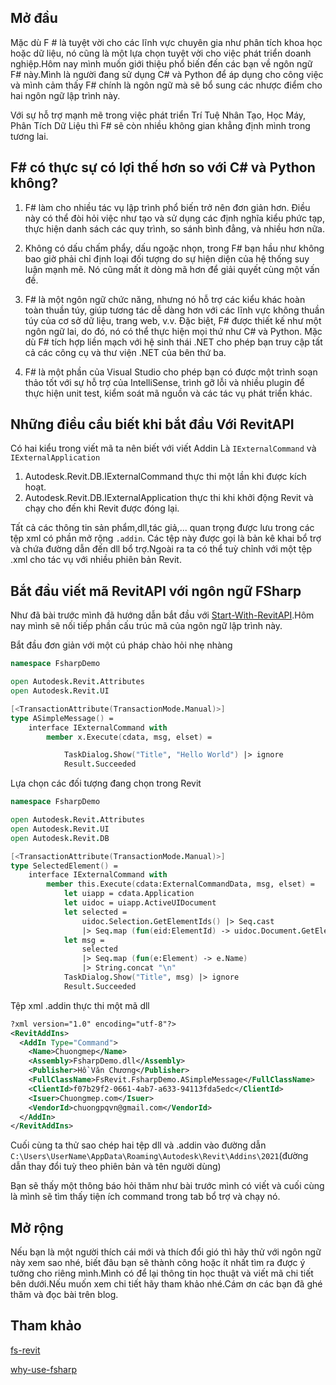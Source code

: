 
## Mở đầu

Mặc dù F # là tuyệt vời cho các lĩnh vực chuyên gia như phân tích khoa học hoặc dữ liệu, nó cũng là một lựa chọn tuyệt vời cho việc phát triển doanh nghiệp.Hôm nay mình muốn giới thiệu phổ biến đến các bạn về ngôn ngữ F# này.Mình là người đang sử dụng C# và Python để áp dụng cho công việc và mình cảm thấy F# chính là ngôn ngữ mà sẽ bổ sung các nhược điểm cho hai ngôn ngữ lập trình này.

Với sự hỗ trợ mạnh mẽ trong việc phát triển Trí Tuệ Nhân Tạo, Học Máy, Phân Tích Dữ Liệu thì F# sẽ còn nhiều không gian khẳng định mình trong tương lai.

## F# có thực sự có lợi thế hơn so với C# và Python không?
1.  F# làm cho nhiều tác vụ lập trình phổ biến trở nên đơn giản hơn. Điều này có thể đòi hỏi việc như tạo và sử dụng các định nghĩa kiểu phức tạp, thực hiện danh sách các quy trình, so sánh bình đẳng, và nhiều hơn nữa.

2.  Không có dấu chấm phẩy, dấu ngoặc nhọn, trong F# bạn hầu như không bao giờ phải chỉ định loại đối tượng do sự hiện diện của hệ thống suy luận mạnh mẽ. Nó cũng mất ít dòng mã hơn để giải quyết cùng một vấn đề.
3.  F# là một ngôn ngữ chức năng, nhưng nó hỗ trợ các kiểu khác hoàn toàn thuần túy, giúp tương tác dễ dàng hơn với các lĩnh vực không thuần túy của cơ sở dữ liệu, trang web, v.v. Đặc biệt, F# được thiết kế như một ngôn ngữ lai, do đó, nó có thể thực hiện mọi thứ như C# và Python. Mặc dù F# tích hợp liền mạch với hệ sinh thái .NET cho phép bạn truy cập tất cả các công cụ và thư viện .NET của bên thứ ba.
4.  F# là một phần của Visual Studio cho phép bạn có được một trình soạn thảo tốt với sự hỗ trợ của IntelliSense, trình gỡ lỗi và nhiều plugin để thực hiện unit test, kiểm soát mã nguồn và các tác vụ phát triển khác.

## Những điều cầu biết khi bắt đầu Với RevitAPI

Có hai kiểu trong viết mã ta nên biết với viết Addin Là `IExternalCommand` và `IExternalApplication`
1.  Autodesk.Revit.DB.IExternalCommand thực thi một lần khi được kích hoạt. 
2.  Autodesk.Revit.DB.IExternalApplication thực thi khi khởi động Revit và chạy cho đến khi Revit được đóng lại.

Tất cả các thông tin sản phẩm,dll,tác giả,... quan trọng được lưu trong các tệp xml có phần mở rộng `.addin`.  Các tệp này được gọi là bản kê khai bổ trợ và chứa đường dẫn đến dll bổ trợ.Ngoài ra ta có thể tuỳ chỉnh với một tệp .xml cho tác vụ với nhiều phiên bản Revit.

## Bắt đầu viết mã RevitAPI với ngôn ngữ FSharp

Như đã bài trước mình đã hướng dẫn bắt đầu với <a href="https://chuongmep.com/Start-With-RevitAPI" target="_blank">Start-With-RevitAPI</a>.Hôm nay mình sẽ nối tiếp phần cấu trúc mã của ngôn ngữ lập trình này.

Bắt đầu đơn giản với một cú pháp chào hỏi nhẹ nhàng

```fs
namespace FsharpDemo

open Autodesk.Revit.Attributes
open Autodesk.Revit.UI

[<TransactionAttribute(TransactionMode.Manual)>]
type ASimpleMessage() =
    interface IExternalCommand with
        member x.Execute(cdata, msg, elset) =

            TaskDialog.Show("Title", "Hello World") |> ignore
            Result.Succeeded
```

Lựa chọn các đối tượng đang chọn trong Revit

```fs
namespace FsharpDemo

open Autodesk.Revit.Attributes
open Autodesk.Revit.UI
open Autodesk.Revit.DB

[<TransactionAttribute(TransactionMode.Manual)>]
type SelectedElement() = 
    interface IExternalCommand with
        member this.Execute(cdata:ExternalCommandData, msg, elset) =
            let uiapp = cdata.Application
            let uidoc = uiapp.ActiveUIDocument
            let selected = 
                uidoc.Selection.GetElementIds() |> Seq.cast
                |> Seq.map (fun(eid:ElementId) -> uidoc.Document.GetElement(eid))
            let msg =
                selected
                |> Seq.map (fun(e:Element) -> e.Name)
                |> String.concat "\n"
            TaskDialog.Show("Title", msg) |> ignore
            Result.Succeeded
```

Tệp xml .addin thực thi một mã dll

``` xml
?xml version="1.0" encoding="utf-8"?>
<RevitAddIns>
  <AddIn Type="Command">
    <Name>Chuongmep</Name>
    <Assembly>FsharpDemo.dll</Assembly>
    <Publisher>Hồ Văn Chương</Publisher>
    <FullClassName>FsRevit.FsharpDemo.ASimpleMessage</FullClassName>
    <ClientId>f07b29f2-0661-4ab7-a633-94113fda5edc</ClientId>
    <Isuer>Chuongmep.com</Isuer>
    <VendorId>chuongpqvn@gmail.com</VendorId>
  </AddIn>
</RevitAddIns>
```
Cuối cùng ta thử sao chép hai tệp dll và .addin vào đường dẫn `C:\Users\UserName\AppData\Roaming\Autodesk\Revit\Addins\2021`(đường dẫn thay đổi tuỳ theo phiên bản và tên người dùng)

Bạn sẽ thấy một thông báo hỏi thăm như bài trước mình có viết và cuối cùng là mình sẽ tìm thấy tiện ích command trong tab bổ trợ và chạy nó.

## Mở rộng

Nếu bạn là một người thích cái mới và thích đổi gió thì hãy thử với ngôn ngữ này xem sao nhé, biết đâu bạn sẽ thành công hoặc ít nhất tìm ra được ý tưởng cho riêng mình.Mình có để lại thông tin học thuật và viết mã chi tiết bên dưới.Nếu muốn xem chi tiết hãy tham khảo nhé.Cám ơn các bạn đã ghé thăm và đọc bài trên blog.

## Tham khảo

<a href="https://github.com/tailoryourbim/fs-revit" target="_blank">fs-revit</a>

<a href="https://fsharpforfunandprofit.com/why-use-fsharp/" target="_blank">why-use-fsharp</a>   

